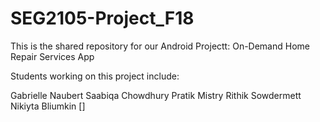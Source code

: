 # SEG2105-Project_F18

This is the shared repository for our Android Projectt: On-Demand Home Repair Services App

Students working on this project include:

Gabrielle Naubert
Saabiqa Chowdhury
Pratik Mistry
Rithik Sowdermett
Nikiyta Bliumkin
[]
